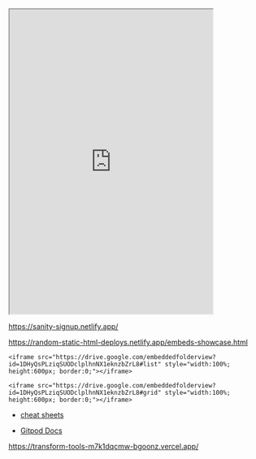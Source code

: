 <iframe src="https://archive.org/" comp-type="feed" width="400" height="600"></iframe>

https://sanity-signup.netlify.app/

https://random-static-html-deploys.netlify.app/embeds-showcase.html

    <iframe src="https://drive.google.com/embeddedfolderview?id=1DHyQsPLziqSUODclplhnNX1eknzbZrL8#list" style="width:100%; height:600px; border:0;"></iframe>

    <iframe src="https://drive.google.com/embeddedfolderview?id=1DHyQsPLziqSUODclplhnNX1eknzbZrL8#grid" style="width:100%; height:600px; border:0;"></iframe>

- [cheat sheets](https://cheatsheets-42.netlify.app/)

- [Gitpod Docs](https://archive-42.github.io/my-docs-gitpod-html/)

https://transform-tools-m7k1dqcmw-bgoonz.vercel.app/

